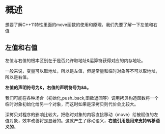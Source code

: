 # 概述

想要了解C++11特性里面的move函数的使用和原理，我们先要了解一下左值和右值

## 左值和右值

左值与右值的根本区别在于是否允许取地址&运算符获得对应的内存地址。

一般来说，变量可以取地址，所以是左值，但是常量和临时对象等不可以取地址，所以是右值。

**左值的声明符号为&，右值的声明符号为&&。**



我们可能在各种场合（初始化,push_back,函数返回等）调用拷贝构造函数将一个临时对象初始化给另一个对象，而这时如果是深拷贝则代价会比较大。



深拷贝对程序的影响比较大，把临时对象的内容直接移动（move）给被赋值的左值对象，效率改善将是显著的。这就产生了移动语义，**右值引用是用来支持转移语义的**。



